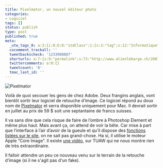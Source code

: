```yaml
---
title: Pixelmator, un nouvel éditeur photo
categories:
- Logiciel
tags: []
status: publish
type: post
published: true
meta:
  _utw_tags_0: a:3:{i:0;O:8:"stdClass":1:{s:3:"tag";s:12:"Informatique";}i:1;O:8:"stdClass":1:{s:3:"tag";s:8:"Logiciel";}i:2;O:8:"stdClass":1:{s:3:"tag";s:3:"Mac";}}
  cocomment_trackall: ''
  tweetbackscheck: '1233908887'
  shorturls: a:7:{s:9:"permalink";s:73:"http://www.alienlebarge.ch/2007/06/14/pixelmator-un-nouvel-editeur-photo/";s:7:"tinyurl";s:25:"http://tinyurl.com/c3hrdc";s:4:"isgd";s:17:"http://is.gd/itkK";s:5:"bitly";s:18:"http://bit.ly/mReB";s:5:"snipr";s:22:"http://snipr.com/bcg9u";s:5:"snurl";s:22:"http://snurl.com/bcg9u";s:7:"snipurl";s:24:"http://snipurl.com/bcg9u";}
  twittercomments: a:0:{}
  tweetcount: '0'
  tmac_last_id: ''
---
```

<img src="https://dlgjp9x71cipk.cloudfront.net/2007/06/pixelmator.png" alt="Pixelmator" />

Voilà de quoi secouer les gens de chez Adobe. Deux frangins anglais, vont bientôt sortir leur logiciel de retouche d’image. Ce logiciel répond au doux nom de <a href="http://www.pixelmator.com/" title="Le site de pixelmator">Pixelmator</a> et serra disponible uniquement pour Mac. Il devrait sortir en juillet au prix de 59 $ soit une septantaine de francs suisses.

Il va sans dire que cela risque de faire de l’ombre à Photoshop Element et même plus haut. Mais avant ça, on attend de voir la bête. Car mise à part que l’interface à l’air d’avoir de la gueule et qu’il dispose des <a href="http://www.pixelmator.com/specs/" title="www.pixelmator.com/specs/">fonctions listées sur le site</a>, on ne sait pas grand-chose. Ha si, il utilise le moteur Apple “Core Image”. Il existe <a href="http://www.tuaw.com/2007/05/31/tuaw-exclusive-video-of-pixelmator-in-action/" title="Vidéo de pixelmator sur TUAW">une vidéo</a>, sur TUAW qui ne nous montre rien de très extraordinaire.

Il falloir attendre un peu ce nouveau venu sur le terrain de la retouche d’image (si il ne s'agit pas d'un fake).

